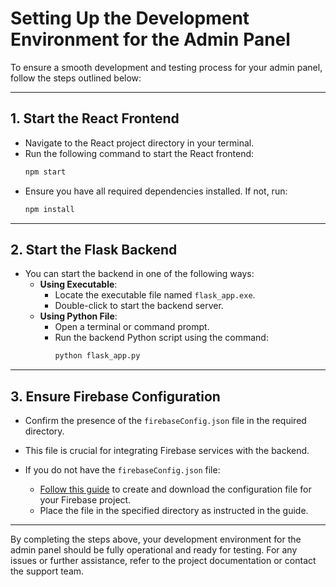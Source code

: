 # Setting Up the Development Environment for the Admin Panel

To ensure a smooth development and testing process for your admin panel, follow the steps outlined below:

---

## 1. **Start the React Frontend**
   - Navigate to the React project directory in your terminal.
   - Run the following command to start the React frontend:
     ```bash
     npm start
     ```
   - Ensure you have all required dependencies installed. If not, run:
     ```bash
     npm install
     ```

---

## 2. **Start the Flask Backend**
   - You can start the backend in one of the following ways:
     - **Using Executable**:
       - Locate the executable file named `flask_app.exe`.
       - Double-click to start the backend server.
     - **Using Python File**:
       - Open a terminal or command prompt.
       - Run the backend Python script using the command:
         ```bash
         python flask_app.py
         ```
       

---

## 3. **Ensure Firebase Configuration**
   - Confirm the presence of the `firebaseConfig.json` file in the required directory.
   - This file is crucial for integrating Firebase services with the backend.

   - If you do not have the `firebaseConfig.json` file:
     - [Follow this guide](#) to create and download the configuration file for your Firebase project.
     - Place the file in the specified directory as instructed in the guide.

---

By completing the steps above, your development environment for the admin panel should be fully operational and ready for testing. For any issues or further assistance, refer to the project documentation or contact the support team.
